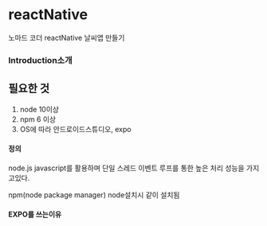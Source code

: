 # reactNative
노마드 코더 reactNative 날씨앱  만들기

### Introduction소개

## 필요한 것
1. node 10이상
2. npm 6 이상
3. OS에 따라 안드로이드스튜디오, expo

#### 정의
node.js
javascript를 활용하며 단일 스레드 이벤트 루프를 통한 높은 처리 성능을 가지고있다.

npm(node package manager) node설치시 같이 설치됨
 
#### EXPO를 쓰는이유
